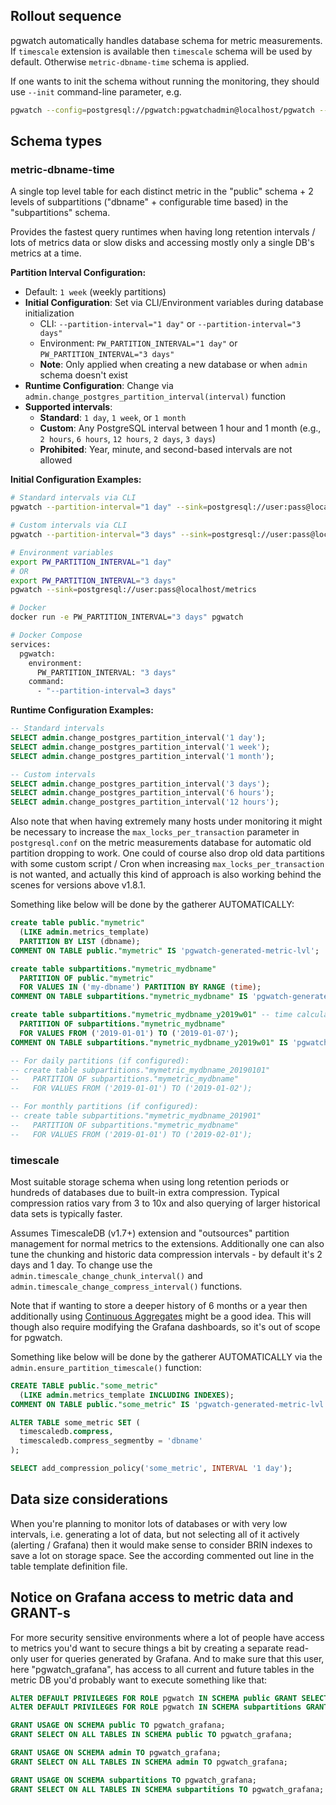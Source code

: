 ## Rollout sequence

pgwatch automatically handles database schema for metric measurements. If `timescale` extension is available then `timescale`
schema will be used by default. Otherwise `metric-dbname-time` schema is applied.

If one wants to init the schema without running the monitoring, they should use `--init` command-line parameter, e.g.

```sh
pgwatch --config=postgresql://pgwatch:pgwatchadmin@localhost/pgwatch --sink=postgresql://pgwatch:pgwatchadmin@localhost:5432/pgwatch_metrics --init
```

## Schema types

### metric-dbname-time

A single top level table for each distinct metric in the "public" schema + 2 levels of subpartitions ("dbname" + configurable time based) in the "subpartitions" schema.

Provides the fastest query runtimes when having long retention intervals / lots of metrics data or slow disks and accessing mostly only a single DB's metrics at a time.

**Partition Interval Configuration:**
- Default: `1 week` (weekly partitions)
- **Initial Configuration**: Set via CLI/Environment variables during database initialization
  - CLI: `--partition-interval="1 day"` or `--partition-interval="3 days"`
  - Environment: `PW_PARTITION_INTERVAL="1 day"` or `PW_PARTITION_INTERVAL="3 days"`
  - **Note**: Only applied when creating a new database or when `admin` schema doesn't exist
- **Runtime Configuration**: Change via `admin.change_postgres_partition_interval(interval)` function
- **Supported intervals**: 
  - **Standard**: `1 day`, `1 week`, or `1 month`
  - **Custom**: Any PostgreSQL interval between 1 hour and 1 month (e.g., `2 hours`, `6 hours`, `12 hours`, `2 days`, `3 days`)
  - **Prohibited**: Year, minute, and second-based intervals are not allowed

**Initial Configuration Examples:**
```bash
# Standard intervals via CLI
pgwatch --partition-interval="1 day" --sink=postgresql://user:pass@localhost/metrics

# Custom intervals via CLI
pgwatch --partition-interval="3 days" --sink=postgresql://user:pass@localhost/metrics

# Environment variables
export PW_PARTITION_INTERVAL="1 day"
# OR
export PW_PARTITION_INTERVAL="3 days"
pgwatch --sink=postgresql://user:pass@localhost/metrics

# Docker
docker run -e PW_PARTITION_INTERVAL="3 days" pgwatch

# Docker Compose
services:
  pgwatch:
    environment:
      PW_PARTITION_INTERVAL: "3 days"
    command:
      - "--partition-interval=3 days"
```

**Runtime Configuration Examples:**
```sql
-- Standard intervals
SELECT admin.change_postgres_partition_interval('1 day');
SELECT admin.change_postgres_partition_interval('1 week');
SELECT admin.change_postgres_partition_interval('1 month');

-- Custom intervals
SELECT admin.change_postgres_partition_interval('3 days');
SELECT admin.change_postgres_partition_interval('6 hours');
SELECT admin.change_postgres_partition_interval('12 hours');
```

Also note that when having extremely many hosts under monitoring it might be necessary to increase the `max_locks_per_transaction`
parameter in `postgresql.conf` on the metric measurements database for automatic old partition dropping to work. One could of course also drop old
data partitions with some custom script / Cron when increasing `max_locks_per_transaction` is not wanted, and actually this
kind of approach is also working behind the scenes for versions above v1.8.1.

Something like below will be done by the gatherer AUTOMATICALLY:

```sql
create table public."mymetric"
  (LIKE admin.metrics_template)
  PARTITION BY LIST (dbname);
COMMENT ON TABLE public."mymetric" IS 'pgwatch-generated-metric-lvl';

create table subpartitions."mymetric_mydbname"
  PARTITION OF public."mymetric"
  FOR VALUES IN ('my-dbname') PARTITION BY RANGE (time);
COMMENT ON TABLE subpartitions."mymetric_mydbname" IS 'pgwatch-generated-metric-dbname-lvl';

create table subpartitions."mymetric_mydbname_y2019w01" -- time calculated dynamically based on configured interval
  PARTITION OF subpartitions."mymetric_mydbname"
  FOR VALUES FROM ('2019-01-01') TO ('2019-01-07');
COMMENT ON TABLE subpartitions."mymetric_mydbname_y2019w01" IS 'pgwatch-generated-metric-dbname-time-lvl';

-- For daily partitions (if configured):
-- create table subpartitions."mymetric_mydbname_20190101"
--   PARTITION OF subpartitions."mymetric_mydbname"
--   FOR VALUES FROM ('2019-01-01') TO ('2019-01-02');

-- For monthly partitions (if configured):
-- create table subpartitions."mymetric_mydbname_201901"
--   PARTITION OF subpartitions."mymetric_mydbname"
--   FOR VALUES FROM ('2019-01-01') TO ('2019-02-01');

```

### timescale

Most suitable storage schema when using long retention periods or hundreds of databases due to built-in extra compression.
Typical compression ratios vary from 3 to 10x and also querying of larger historical data sets is typically faster.

Assumes TimescaleDB (v1.7+) extension and "outsources" partition management for normal metrics to the extensions.
Additionally one can also tune the chunking and historic data compression intervals - by default it's 2 days and 1 day. To change use the
`admin.timescale_change_chunk_interval()` and `admin.timescale_change_compress_interval()` functions.

Note that if wanting to store a deeper history of 6 months or a year then additionally using [Continuous Aggregates](https://docs.timescale.com/latest/using-timescaledb/continuous-aggregates)
might be a good idea. This will though also require modifying the Grafana dashboards, so it's out of scope for pgwatch.

Something like below will be done by the gatherer AUTOMATICALLY via the `admin.ensure_partition_timescale()` function:

```sql
CREATE TABLE public."some_metric"
  (LIKE admin.metrics_template INCLUDING INDEXES);
COMMENT ON TABLE public."some_metric" IS 'pgwatch-generated-metric-lvl';

ALTER TABLE some_metric SET (
  timescaledb.compress,
  timescaledb.compress_segmentby = 'dbname'
);

SELECT add_compression_policy('some_metric', INTERVAL '1 day');
```

## Data size considerations

When you're planning to monitor lots of databases or with very low intervals, i.e. generating a lot of data, but not selecting
all of it actively (alerting / Grafana) then it would make sense to consider BRIN indexes to save a lot on storage space. See
the according commented out line in the table template definition file.

## Notice on Grafana access to metric data and GRANT-s

For more security sensitive environments where a lot of people have access to metrics you'd want to secure things a bit by
creating a separate read-only user for queries generated by Grafana. And to make sure that this user, here "pgwatch_grafana",
has access to all current and future tables in the metric DB you'd probably want to execute something like that:

```sql
ALTER DEFAULT PRIVILEGES FOR ROLE pgwatch IN SCHEMA public GRANT SELECT ON TABLES TO pgwatch_grafana;
ALTER DEFAULT PRIVILEGES FOR ROLE pgwatch IN SCHEMA subpartitions GRANT SELECT ON TABLES TO pgwatch_grafana;

GRANT USAGE ON SCHEMA public TO pgwatch_grafana;
GRANT SELECT ON ALL TABLES IN SCHEMA public TO pgwatch_grafana;

GRANT USAGE ON SCHEMA admin TO pgwatch_grafana;
GRANT SELECT ON ALL TABLES IN SCHEMA admin TO pgwatch_grafana;

GRANT USAGE ON SCHEMA subpartitions TO pgwatch_grafana;
GRANT SELECT ON ALL TABLES IN SCHEMA subpartitions TO pgwatch_grafana;
```
